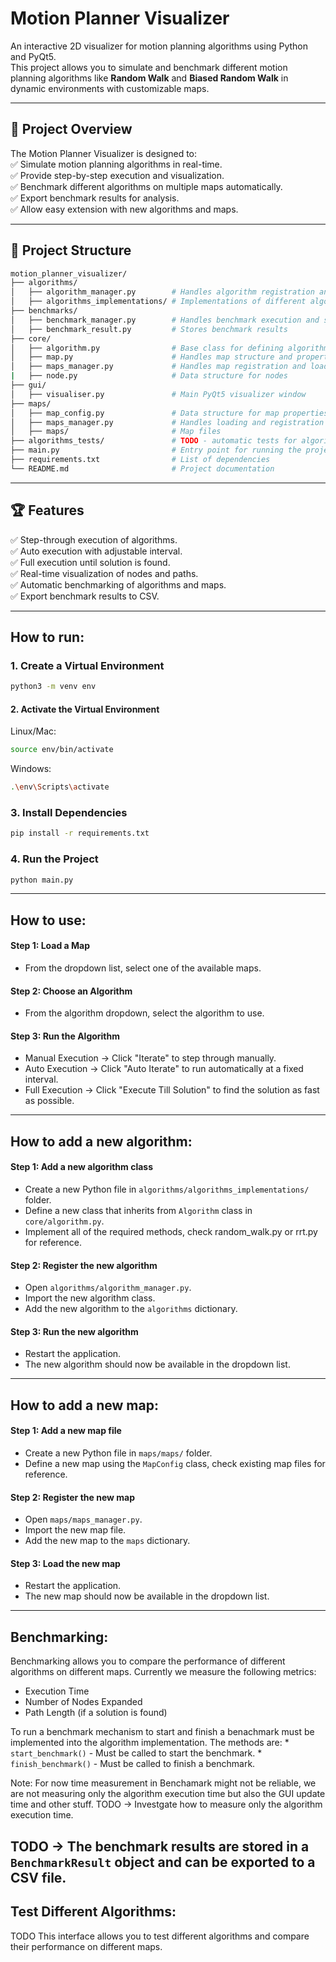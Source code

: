 # Motion Planner Visualizer
An interactive 2D visualizer for motion planning algorithms using Python and PyQt5.  
This project allows you to simulate and benchmark different motion planning algorithms like **Random Walk** and **Biased Random Walk** in dynamic environments with customizable maps.  

---

## 🚀 Project Overview  
The Motion Planner Visualizer is designed to:  
✅ Simulate motion planning algorithms in real-time.  
✅ Provide step-by-step execution and visualization.  
✅ Benchmark different algorithms on multiple maps automatically.  
✅ Export benchmark results for analysis.  
✅ Allow easy extension with new algorithms and maps.  

---

## 📁 Project Structure
```bash
motion_planner_visualizer/
├── algorithms/
│   ├── algorithm_manager.py        # Handles algorithm registration and selection
│   ├── algorithms_implementations/ # Implementations of different algorithms
├── benchmarks/
│   ├── benchmark_manager.py        # Handles benchmark execution and storage
│   ├── benchmark_result.py         # Stores benchmark results
├── core/
│   ├── algorithm.py                # Base class for defining algorithms
│   ├── map.py                      # Handles map structure and properties
│   ├── maps_manager.py             # Handles map registration and loading
|   ├── node.py                     # Data structure for nodes
├── gui/
│   ├── visualiser.py               # Main PyQt5 visualizer window
├── maps/
│   ├── map_config.py               # Data structure for map properties
│   ├── maps_manager.py             # Handles loading and registration of maps
│   ├── maps/                       # Map files
├── algorithms_tests/               # TODO - automatic tests for algorithms
├── main.py                         # Entry point for running the project
├── requirements.txt                # List of dependencies
└── README.md                       # Project documentation
```
---

## 🏆 Features  
✅ Step-through execution of algorithms.  
✅ Auto execution with adjustable interval.  
✅ Full execution until solution is found.  
✅ Real-time visualization of nodes and paths.  
✅ Automatic benchmarking of algorithms and maps.  
✅ Export benchmark results to CSV.  

---

## How to run:

### 1. Create a Virtual Environment  
```bash
python3 -m venv env
```

#### 2. Activate the Virtual Environment  
Linux/Mac:
```bash
source env/bin/activate
```
Windows:
```bash
.\env\Scripts\activate
```

### 3. Install Dependencies  
```bash
pip install -r requirements.txt
```

### 4. Run the Project  
```bash
python main.py
```

---

## How to use:

#### Step 1: Load a Map
 * From the dropdown list, select one of the available maps.

#### Step 2: Choose an Algorithm
 * From the algorithm dropdown, select the algorithm to use.

#### Step 3: Run the Algorithm
 * Manual Execution → Click "Iterate" to step through manually.
 * Auto Execution → Click "Auto Iterate" to run automatically at a fixed interval.
 * Full Execution → Click "Execute Till Solution" to find the solution as fast as possible.

---

## How to add a new algorithm:

#### Step 1: Add a new algorithm class 
 * Create a new Python file in `algorithms/algorithms_implementations/` folder.
 * Define a new class that inherits from `Algorithm` class in `core/algorithm.py`.
 * Implement all of the required methods, check random_walk.py or rrt.py for reference.

#### Step 2: Register the new algorithm
 * Open `algorithms/algorithm_manager.py`.
 * Import the new algorithm class.
 * Add the new algorithm to the `algorithms` dictionary.

#### Step 3: Run the new algorithm
 * Restart the application.
 * The new algorithm should now be available in the dropdown list.

---

## How to add a new map:

#### Step 1: Add a new map file
 * Create a new Python file in `maps/maps/` folder.
 * Define a new map using the `MapConfig` class, check existing map files for reference.

#### Step 2: Register the new map
 * Open `maps/maps_manager.py`.
 * Import the new map file.
 * Add the new map to the `maps` dictionary.

#### Step 3: Load the new map
 * Restart the application.
 * The new map should now be available in the dropdown list.

---

## Benchmarking:
Benchmarking allows you to compare the performance of different algorithms on different maps.
Currently we measure the following metrics:
 * Execution Time
 * Number of Nodes Expanded
 * Path Length (if a solution is found)

To run a benchmark mechanism to start and finish a benachmark must be implemented into the algorithm implementation. The methods are:
    * `start_benchmark()` - Must be called to start the benchmark.
    * `finish_benchmark()` - Must be called to finish a benchmark.

Note: For now time measurement in Benchamark might not be reliable, we are not measuring only the algorithm execution time but also the GUI update time and other stuff.
TODO -> Investgate how to measure only the algorithm execution time.

TODO -> The benchmark results are stored in a `BenchmarkResult` object and can be exported to a CSV file.
---

## Test Different Algorithms:
 TODO
 This interface allows you to test different algorithms and compare their performance on different maps.
 